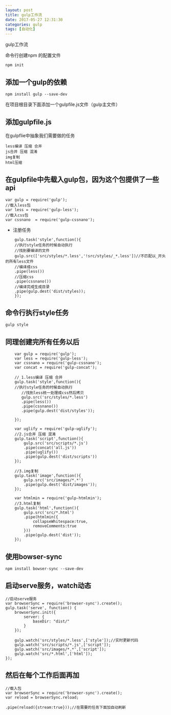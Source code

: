 ```yaml
---
layout: post
title: gulp工作流
date: 2017-05-27 12:31:30
categories: gulp
tags: [自动化]
---
```

gulp工作流

命令行创建npm 的配置文件
 
<!-- more -->
`npm init`

## 添加一个gulp的依赖

	npm install gulp --save-dev


在项目根目录下面添加一个gulpfile.js文件（gulp主文件）

## 添加gulpfile.js

在gulpflie中抽象我们需要做的任务

```
less编译 压缩 合并
js合并 压缩 混淆
img复制
html压缩
```

## 在gulpfile中先载入gulp包，因为这个包提供了一些api
```
var gulp = require('gulp');
//载入less包
var less = require('gulp-less');
//载入css包
var cssnano  = require('gulp-cssnano');
```

- 注册任务
```
    gulp.task('style',function(){
    //执行style任务的时候自动执行
    //找到要编译的文件
    gulp.src(['src/styles/*.less','!src/styles/_*.less'])//不匹配以_开头的所有less文件
    //编译成css
    .pipe(less())
    //压缩css
    .pipe(cssnano())
    //编译完成生成目录
    .pipe(gulp.dest('dist/styles));
    });
```


## 命令行执行style任务

```gulp style```

## 同理创建完所有任务以后
```
    var gulp = require('gulp');
    var less = require('gulp-less');
    var cssnano = require('gulp-cssnano');
    var concat = require('gulp-concat');

    // 1.less编译 压缩 合并
    gulp.task('style',function(){
    //执行style任务的时候自动执行
       //找到less统一处理成css然后拷贝
       gulp.src('src/styles/*.less')
       .pipe(less())
       .pipe(cssnano())
       .pipe(gulp.dest('dist/styles'));

    });

    var uglify = require('gulp-uglify');
    //2.js合并 压缩 混淆
    gulp.task('script',function(){
        gulp.src('src/scripts/*.js')
        .pipe(concat('all.js'))
        .pipe(uglify())
        .pipe(gulp.dest('dist/scripts'))
    });

    //3.img复制
    gulp.task('image',function(){
        gulp.src('src/images/*.*')
        .pipe(gulp.dest('dist/images'));
    });

    var htmlmin = require('gulp-htmlmin');
    //3.html复制
    gulp.task('html',function(){
        gulp.src('src/*.html')
        .pipe(htmlmin({
            collapseWhitespace:true,
            removeComments:true
        }))
        .pipe(gulp.dest('dist'));
    });
```

## 使用bowser-sync
```
npm install bowser-sync --save-dev
```
## 启动serve服务，watch动态
```
//启动serve服务
var browserSync = require('browser-sync').create();
gulp.task('serve', function() {
    browserSync.init({
        server: {
            baseDir: "dist/"
        }
    });

    gulp.watch('src/styles/*.less',['style']);//实时更新代码
    gulp.watch('src/scripts/*.js',['script']);
    gulp.watch('src/images/*.*',['script']);
    gulp.watch('src/*.html',['html']);
});
```

## 然后在每个工作后面再加
```
//载入包
var browserSync = require('browser-sync').create();
var reload = browserSync.reload;

.pipe(reload({stream:true}));//在需要的任务下面加自动刷新
```